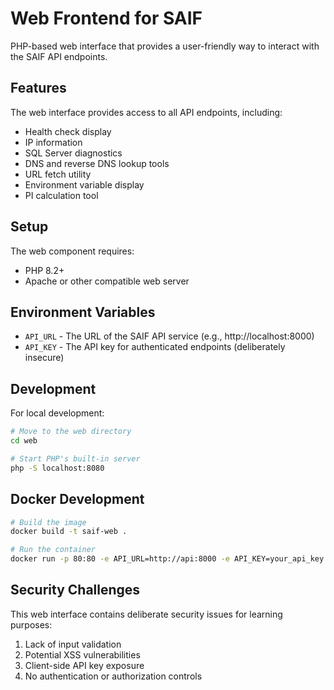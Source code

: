# Web Frontend for SAIF

PHP-based web interface that provides a user-friendly way to interact with the SAIF API endpoints.

## Features

The web interface provides access to all API endpoints, including:

- Health check display
- IP information
- SQL Server diagnostics
- DNS and reverse DNS lookup tools
- URL fetch utility
- Environment variable display
- PI calculation tool

## Setup

The web component requires:
- PHP 8.2+
- Apache or other compatible web server

## Environment Variables

- `API_URL` - The URL of the SAIF API service (e.g., http://localhost:8000)
- `API_KEY` - The API key for authenticated endpoints (deliberately insecure)

## Development

For local development:

```bash
# Move to the web directory
cd web

# Start PHP's built-in server
php -S localhost:8080
```

## Docker Development

```bash
# Build the image
docker build -t saif-web .

# Run the container
docker run -p 80:80 -e API_URL=http://api:8000 -e API_KEY=your_api_key saif-web
```

## Security Challenges

This web interface contains deliberate security issues for learning purposes:

1. Lack of input validation
2. Potential XSS vulnerabilities
3. Client-side API key exposure
4. No authentication or authorization controls
